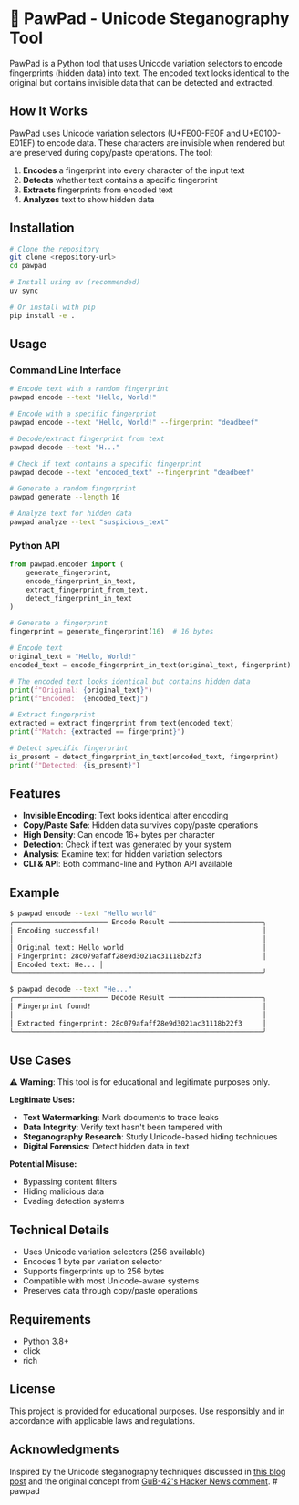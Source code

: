 # 🐾 PawPad - Unicode Steganography Tool

PawPad is a Python tool that uses Unicode variation selectors to encode fingerprints (hidden data) into text. The encoded text looks identical to the original but contains invisible data that can be detected and extracted.

## How It Works

PawPad uses Unicode variation selectors (U+FE00-FE0F and U+E0100-E01EF) to encode data. These characters are invisible when rendered but are preserved during copy/paste operations. The tool:

1. **Encodes** a fingerprint into every character of the input text
2. **Detects** whether text contains a specific fingerprint  
3. **Extracts** fingerprints from encoded text
4. **Analyzes** text to show hidden data

## Installation

```bash
# Clone the repository
git clone <repository-url>
cd pawpad

# Install using uv (recommended)
uv sync

# Or install with pip
pip install -e .
```

## Usage

### Command Line Interface

```bash
# Encode text with a random fingerprint
pawpad encode --text "Hello, World!"

# Encode with a specific fingerprint
pawpad encode --text "Hello, World!" --fingerprint "deadbeef"

# Decode/extract fingerprint from text
pawpad decode --text "H󠄘󠆰󠅩󠆟󠆟󠇢󠅾󠆍󠄠󠄑󠆜󠄡󠄁󠅻󠄒󠇣..."

# Check if text contains a specific fingerprint
pawpad decode --text "encoded_text" --fingerprint "deadbeef"

# Generate a random fingerprint
pawpad generate --length 16

# Analyze text for hidden data
pawpad analyze --text "suspicious_text"
```

### Python API

```python
from pawpad.encoder import (
    generate_fingerprint,
    encode_fingerprint_in_text,
    extract_fingerprint_from_text,
    detect_fingerprint_in_text
)

# Generate a fingerprint
fingerprint = generate_fingerprint(16)  # 16 bytes

# Encode text
original_text = "Hello, World!"
encoded_text = encode_fingerprint_in_text(original_text, fingerprint)

# The encoded text looks identical but contains hidden data
print(f"Original: {original_text}")
print(f"Encoded:  {encoded_text}")

# Extract fingerprint
extracted = extract_fingerprint_from_text(encoded_text)
print(f"Match: {extracted == fingerprint}")

# Detect specific fingerprint
is_present = detect_fingerprint_in_text(encoded_text, fingerprint)
print(f"Detected: {is_present}")
```

## Features

- **Invisible Encoding**: Text looks identical after encoding
- **Copy/Paste Safe**: Hidden data survives copy/paste operations
- **High Density**: Can encode 16+ bytes per character
- **Detection**: Check if text was generated by your system
- **Analysis**: Examine text for hidden variation selectors
- **CLI & API**: Both command-line and Python API available

## Example

```bash
$ pawpad encode --text "Hello world"
╭─────────────────────── Encode Result ───────────────────────╮
│ Encoding successful!                                        │
│                                                             │
│ Original text: Hello world                                  │
│ Fingerprint: 28c079afaff28e9d3021ac31118b22f3               │
│ Encoded text: H󠄘󠆰󠅩󠆟󠆟󠇢󠅾󠆍󠄠󠄑󠆜󠄡󠄁󠅻󠄒󠇣e󠄘󠆰󠅩󠆟󠆟󠇢󠅾󠆍󠄠󠄑󠆜󠄡󠄁󠅻󠄒󠇣... │
╰─────────────────────────────────────────────────────────────╯

$ pawpad decode --text "H󠄘󠆰󠅩󠆟󠆟󠇢󠅾󠆍󠄠󠄑󠆜󠄡󠄁󠅻󠄒󠇣e󠄘󠆰󠅩󠆟󠆟󠇢󠅾󠆍󠄠󠄑󠆜󠄡󠄁󠅻󠄒󠇣..."
╭─────────────────────── Decode Result ───────────────────────╮
│ Fingerprint found!                                          │
│                                                             │
│ Extracted fingerprint: 28c079afaff28e9d3021ac31118b22f3     │
╰─────────────────────────────────────────────────────────────╯
```

## Use Cases

⚠️ **Warning**: This tool is for educational and legitimate purposes only.

**Legitimate Uses:**
- **Text Watermarking**: Mark documents to trace leaks
- **Data Integrity**: Verify text hasn't been tampered with
- **Steganography Research**: Study Unicode-based hiding techniques
- **Digital Forensics**: Detect hidden data in text

**Potential Misuse:**
- Bypassing content filters
- Hiding malicious data
- Evading detection systems

## Technical Details

- Uses Unicode variation selectors (256 available)
- Encodes 1 byte per variation selector
- Supports fingerprints up to 256 bytes
- Compatible with most Unicode-aware systems
- Preserves data through copy/paste operations

## Requirements

- Python 3.8+
- click
- rich

## License

This project is provided for educational purposes. Use responsibly and in accordance with applicable laws and regulations.

## Acknowledgments

Inspired by the Unicode steganography techniques discussed in [this blog post](https://emoji.paulbutler.org/) and the original concept from [GuB-42's Hacker News comment](https://news.ycombinator.com/item?id=42823876). # pawpad
